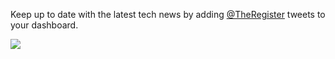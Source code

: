 Keep up to date with the latest tech news by adding [@TheRegister](https://twitter.com/TheRegister) tweets to your dashboard.

![](https://github.com/GregTrevellick/VsixTwitterWidget/blob/master/Src/@TheRegister/artefacts/Screenshot.png?raw=true)